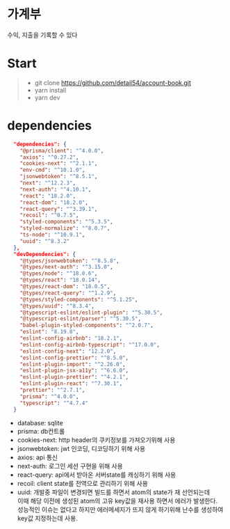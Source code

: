 # 가계부

수익, 지출을 기록할 수 있다

# Start

> - git clone https://github.com/detail54/account-book.git
> - yarn install
> - yarn dev

# dependencies

```json
  "dependencies": {
    "@prisma/client": "^4.0.0",
    "axios": "^0.27.2",
    "cookies-next": "^2.1.1",
    "env-cmd": "^10.1.0",
    "jsonwebtoken": "^8.5.1",
    "next": "^12.2.3",
    "next-auth": "^4.10.1",
    "react": "18.2.0",
    "react-dom": "18.2.0",
    "react-query": "^3.39.1",
    "recoil": "^0.7.5",
    "styled-components": "^5.3.5",
    "styled-normalize": "^8.0.7",
    "ts-node": "^10.9.1",
    "uuid": "^8.3.2"
  },
  "devDependencies": {
    "@types/jsonwebtoken": "^8.5.8",
    "@types/next-auth": "^3.15.0",
    "@types/node": "^18.0.6",
    "@types/react": "18.0.14",
    "@types/react-dom": "18.0.5",
    "@types/react-query": "^1.2.9",
    "@types/styled-components": "^5.1.25",
    "@types/uuid": "^8.3.4",
    "@typescript-eslint/eslint-plugin": "^5.30.5",
    "@typescript-eslint/parser": "^5.30.5",
    "babel-plugin-styled-components": "^2.0.7",
    "eslint": "8.19.0",
    "eslint-config-airbnb": "18.2.1",
    "eslint-config-airbnb-typescript": "^17.0.0",
    "eslint-config-next": "12.2.0",
    "eslint-config-prettier": "^8.5.0",
    "eslint-plugin-import": "^2.26.0",
    "eslint-plugin-jsx-a11y": "^6.6.0",
    "eslint-plugin-prettier": "^4.2.1",
    "eslint-plugin-react": "^7.30.1",
    "prettier": "^2.7.1",
    "prisma": "^4.0.0",
    "typescript": "^4.7.4"
  }
```

- database: sqlite
- prisma: db컨트롤
- cookies-next: http header의 쿠키정보를 가져오기위해 사용
- jsonwebtoken: jwt 인코딩, 디코딩하기 위해 사용
- axios: api 통신
- next-auth: 로그인 세션 구현을 위해 사용
- react-query: api에서 받아온 서버state를 캐싱하기 위해 사용
- recoil: client state를 전역으로 관리하기 위해 사용
- uuid: 개발중 파일이 변경되면 빌드를 하면서 atom의 state가 재 선언되는데<br />
  이때 해당 이전에 생성된 atom의 고유 key값을 재사용 하면서 에러가 발생한다.<br />
  성능적인 이슈는 없다고 하지만 에러메세지가 뜨지 않게 하기위해 난수를 생성하여 key값 지정하는데 사용.
